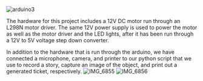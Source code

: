 ![arduino3](https://github.com/user-attachments/assets/916d35a8-4451-4c80-b440-97713d8c618f)

The hardware for this project includes a 12V DC motor run through an L298N motor driver.
The same 12V power supply is used to power the motor as well as the motor driver and the LED lights, after it has been run through a 12V to 5V voltage step down converter.

In addition to the hardware that is run through the arduino, we have connected a microphone, camera, and printer to our python script that we use to record a story, capture an image of the object, and print out a generated ticket, respectively.
![IMG_6855](https://github.com/user-attachments/assets/55c09c2a-7fe1-4a02-ac5b-533d36e2a5a8)
![IMG_6856](https://github.com/user-attachments/assets/660f134c-0cdd-43e1-aaad-992da7380beb)

